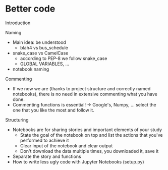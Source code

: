# Better code

Introduction

Naming

* Main idea: be understood
  * blah4 vs bus\_schedule
* snake\_case vs CamelCase
  * according to PEP-8 we follow snake\_case
  * GLOBAL VARIABLES, ...
* notebook naming

Commenting

* If we now we are \(thanks to project structure and correctly named notebooks\), there is no need in extensive commenting what you have done.
* Commenting functions is essential! -&gt; Google's, Numpy, ... select the one that you like the most and follow it.

Structuring

* Notebooks are for sharing stories and important elements of your study
  * State the goal of the notebook on top and list the actions that you've performed to achieve it
  * Clear input of the notebook and clear output
  * Don't download the data multiple times, you downloaded it, save it 
* Separate the story and functions
* How to write less ugly code with Jupyter Notebooks \(setup.py\)

